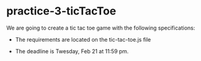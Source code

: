 # practice-3-ticTacToe

We are going to create a tic tac toe game with the following specifications:

* The requirements are located on the tic-tac-toe.js file

* The deadline is Twesday, Feb 21 at 11:59 pm.
